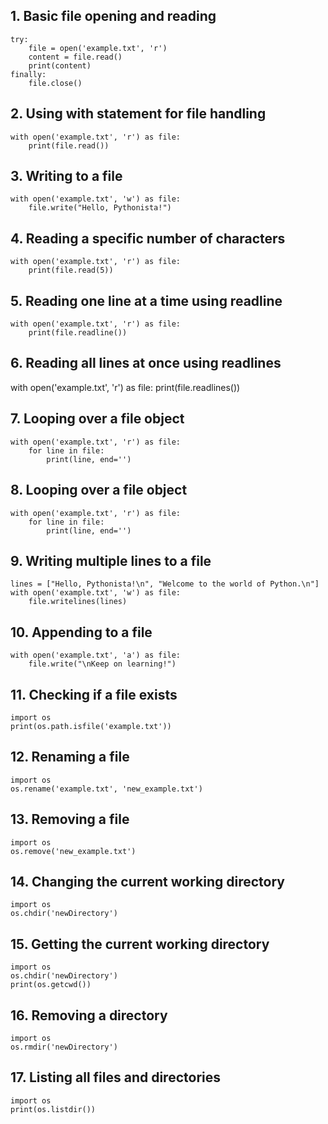 ## 1. Basic file opening and reading

```
try:
    file = open('example.txt', 'r')
    content = file.read()
    print(content)
finally:
    file.close()
```

## 2. Using with statement for file handling

```
with open('example.txt', 'r') as file:
    print(file.read())
```

## 3. Writing to a file

```
with open('example.txt', 'w') as file:
    file.write("Hello, Pythonista!")
```

## 4. Reading a specific number of characters

```
with open('example.txt', 'r') as file:
    print(file.read(5))
```

## 5. Reading one line at a time using readline

```
with open('example.txt', 'r') as file:
    print(file.readline())
```

## 6. Reading all lines at once using readlines

with open('example.txt', 'r') as file:
print(file.readlines())

## 7. Looping over a file object

```
with open('example.txt', 'r') as file:
    for line in file:
        print(line, end='')
```

## 8. Looping over a file object

```
with open('example.txt', 'r') as file:
    for line in file:
        print(line, end='')
```

## 9. Writing multiple lines to a file

```
lines = ["Hello, Pythonista!\n", "Welcome to the world of Python.\n"]
with open('example.txt', 'w') as file:
    file.writelines(lines)
```

## 10. Appending to a file

```
with open('example.txt', 'a') as file:
    file.write("\nKeep on learning!")
```

## 11. Checking if a file exists

```
import os
print(os.path.isfile('example.txt'))
```

## 12. Renaming a file

```
import os
os.rename('example.txt', 'new_example.txt')
```

## 13. Removing a file

```
import os
os.remove('new_example.txt')
```

## 14. Changing the current working directory

```
import os
os.chdir('newDirectory')
```

## 15. Getting the current working directory

```
import os
os.chdir('newDirectory')
print(os.getcwd())
```

## 16. Removing a directory

```
import os
os.rmdir('newDirectory')
```

## 17. Listing all files and directories

```
import os
print(os.listdir())
```
